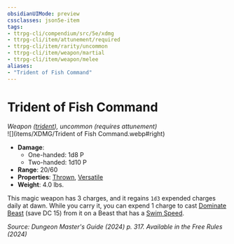 ```yaml
---
obsidianUIMode: preview
cssclasses: json5e-item
tags:
- ttrpg-cli/compendium/src/5e/xdmg
- ttrpg-cli/item/attunement/required
- ttrpg-cli/item/rarity/uncommon
- ttrpg-cli/item/weapon/martial
- ttrpg-cli/item/weapon/melee
aliases: 
- "Trident of Fish Command"
---
```

# Trident of Fish Command
*Weapon ([trident](trident-xphb.md)), uncommon (requires attunement)*  
![](items/XDMG/Trident of Fish Command.webp#right)  

- **Damage**:
  - One-handed: 1d8 P
  - Two-handed: 1d10 P
- **Range**: 20/60
- **Properties**: [Thrown](item-properties.md#Thrown), [Versatile](item-properties.md#Versatile)
- **Weight**: 4.0 lbs.

This magic weapon has 3 charges, and it regains `1d3` expended charges daily at dawn. While you carry it, you can expend 1 charge to cast [Dominate Beast](dominate-beast-xphb.md) (save DC 15) from it on a Beast that has a [Swim Speed](swim-speed-xphb.md).

*Source: Dungeon Master's Guide (2024) p. 317. Available in the Free Rules (2024)*